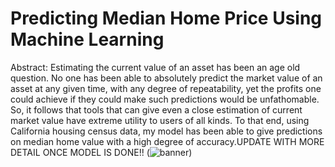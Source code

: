 # Predicting Median Home Price Using Machine Learning
Abstract: Estimating the current value of an asset has been an age old question. No one has been able to absolutely predict the market value of an asset at any given time, with any degree of repeatability, yet the profits one could achieve if they could make such predictions would be unfathomable. So, it follows that tools that can give even a close estimation of current market value have extreme utility to users of all kinds. To that end, using California housing census data, my model has been able to give predictions on median home value with a high degree of accuracy.UPDATE WITH MORE DETAIL ONCE MODEL IS DONE!!
(![banner](https://user-images.githubusercontent.com/115111882/230173553-4e2cb1a2-687a-45c1-83f5-2833180c977a.PNG))
